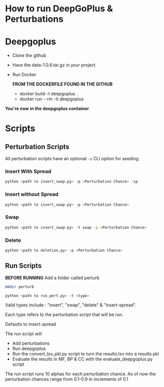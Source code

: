 # How to run DeepGoPlus & Perturbations 

# Deepgoplus
- Clone the github
- Have the data-1.0.6.tar.gz in your project
- Run Docker

  **FROM THE DOCKERFILE FOUND IN THE GITHUB**
  - docker build -t deepgoplus .
  - docker run --rm -it deepgoplus

**You're now in the deepgoplus container**

# Scripts

## Perturbation Scripts
All perturbation scripts have an optional ```-s``` CLI option for seeding
### Insert With Spread
```bash
python <path to insert_swap.py> -p <Perturbation Chance> -sp
```
### Insert without Spread
```bash
python <path to insert_swap.py> -p <Perturbation Chance>
```
### Swap
```bash
python <path to insert_swap.py> -t swap -p <Perturbation Chance>
```
### Delete
```bash
python <path to deletion.py> -p <Perturbation Chance>
```

## Run Scripts
**BEFORE RUNNING**
Add a folder called perturb
```bash
mkdir perturb
```

```bash
python <path to run_pert.py> -t <type>
```
Valid types include : "insert", "swap", "delete" & "insert-spread".

Each type refers to the perturbation script that will be run.

Defaults to insert-spread

The run script will 
- Add perturbations
- Run deepgoplus
- Run the convert_tsv_pkl.py script to turn the results.tsv into a results.pkl
- Evaluate the results in MF, BP & CC with the evaluate_deepgoplus.py script

The run script runs 10 alphas for each perturbation chance.
As of now the perturbation chances range from 0.1-0.9 in increments of 0.1
